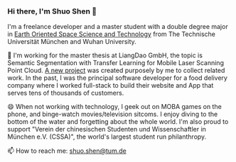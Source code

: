### Hi there, I'm Shuo Shen 👋

I'm a freelance developer and a master student with a double degree major in [Earth Oriented Space Science and Technology](https://www.tum.de/studium/studienangebot/detail/espace-earth-oriented-space-science-and-technology-master-of-science-msc) from The Technische Universität München and Wuhan University.

🔭 I'm working for the master thesis at LiangDao GmbH, the topic is Semantic Segmentation with Transfer Learning for Mobile Laser Scanning Point Cloud. [A new project](https://github.com/PointCloudProcessing) was created purposely by me to collect related work.
In the past, I was the principal software developer for a food delivery company where I worked full-stack to build their website and App that serves 
tens of thousands of customers. 

😄 When not working with technology, I geek out on MOBA games on the phone, and binge-watch movies/television sitcoms. I enjoy diving to the bottom of the water and forgetting about the whole world. I'm also proud to support "Verein der chinesischen Studenten und Wissenschaftler in München e.V. (CSSA)", the world's largest student run philanthropy.

📫 How to reach me: shuo.shen@tum.de

<!--
**ShuoShenDe/ShuoShenDe** is a ✨ _special_ ✨ repository because its `README.md` (this file) appears on your GitHub profile.

Here are some ideas to get you started:

- 🔭 I’m currently working on ...
- 🌱 I’m currently learning ...
- 👯 I’m looking to collaborate on ...
- 🤔 I’m looking for help with ...
- 💬 Ask me about ...
- 📫 How to reach me: ...
- 😄 Pronouns: ...
- ⚡ Fun fact: ...
-->
